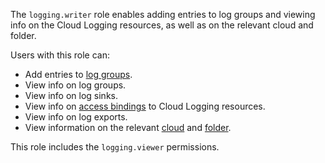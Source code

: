 The `logging.writer` role enables adding entries to log groups and viewing info on the Cloud Logging resources, as well as on the relevant cloud and folder.

Users with this role can:
* Add entries to [log groups](../../logging/concepts/log-group.md).
* View info on log groups.
* View info on log sinks.
* View info on [access bindings](../../iam/concepts/access-control/index.md#access-bindings) to Cloud Logging resources.
* View info on log exports.
* View information on the relevant [cloud](../../resource-manager/concepts/resources-hierarchy.md#cloud) and [folder](../../resource-manager/concepts/resources-hierarchy.md#folder).

This role includes the `logging.viewer` permissions.